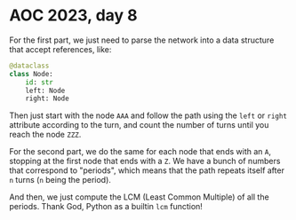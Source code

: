 # AOC 2023, day 8

For the first part, we just need to parse the network into a data structure that accept references, like:

```python
@dataclass
class Node:
    id: str
    left: Node
    right: Node
```

Then just start with the node `AAA` and follow the path using the `left` or `right` attribute according to the turn, and count the number of turns until you reach the node `ZZZ`.

For the second part, we do the same for each node that ends with an `A`, stopping at the first node that ends with a `Z`. We have a bunch of numbers that correspond to "periods", which means that the path repeats itself after `n` turns (`n` being the period).

And then, we just compute the LCM (Least Common Multiple) of all the periods. Thank God, Python as a builtin `lcm` function!
